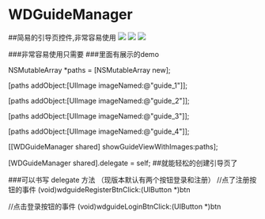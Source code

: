 # WDGuideManager
##简易的引导页控件,非常容易使用
![](https://github.com/wangda6571819/WDGuideManager/blob/master/1.png)
![](https://github.com/wangda6571819/WDGuideManager/blob/master/2.png)
![](https://github.com/wangda6571819/WDGuideManager/blob/master/3.png)

###非常容易使用只需要 
###里面有展示的demo 

NSMutableArray *paths = [NSMutableArray new];

[paths addObject:[UIImage imageNamed:@"guide_1"]];

[paths addObject:[UIImage imageNamed:@"guide_2"]];

[paths addObject:[UIImage imageNamed:@"guide_3"]];

[paths addObject:[UIImage imageNamed:@"guide_4"]];

[[WDGuideManager shared] showGuideViewWithImages:paths];

[WDGuideManager shared].delegate = self;
##就能轻松的创建引导页了

###可以书写 delegate 方法 （现版本默认有两个按钮登录和注册）
//点了注册按钮的事件
(void)wdguideRegisterBtnClick:(UIButton *)btn 

//点击登录按钮的事件
(void)wdguideLoginBtnClick:(UIButton *)btn
